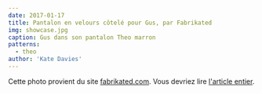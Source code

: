 ```yaml
---
date: 2017-01-17
title: Pantalon en velours côtelé pour Gus, par Fabrikated
img: showcase.jpg
caption: Gus dans son pantalon Theo marron
patterns:
  - theo
author: 'Kate Davies'
---
```


Cette photo provient du site [fabrikated.com](http://fabrickated.com/). Vous devriez lire [l'article entier](http://fabrickated.com/2017/01/21/manswap-7-finishing-the-brown-corduroy-trousers/).
